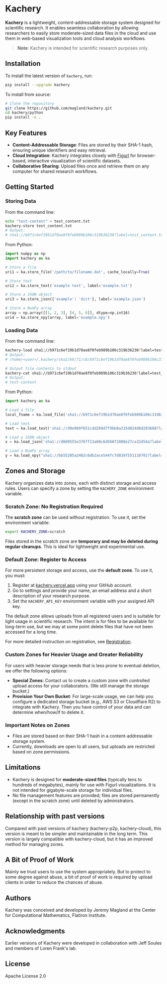 # Kachery

**Kachery** is a lightweight, content-addressable storage system designed for scientific research. It enables seamless collaboration by allowing researchers to easily store moderate-sized data files in the cloud and use them in web-based visualization tools and cloud analysis workflows.

> **Note**: Kachery is intended for scientific research purposes only.

## Installation

To install the latest version of `kachery`, run:

```bash
pip install --upgrade kachery
```

To install from source:

```bash
# Clone the repository
git clone https://github.com/magland/kachery.git
cd kachery/python
pip install -e .
```

## Key Features

- **Content-Addressable Storage**: Files are stored by their SHA-1 hash, ensuring unique identifiers and easy retrieval.
- **Cloud Integration**: Kachery integrates closely with [Figurl](https://github.com/flatironinstitute/figurl) for browser-based, interactive visualization of scientific datasets.
- **Collaborative Sharing**: Upload files once and retrieve them on any computer for shared research workflows.

## Getting Started

### Storing Data

From the command line:

```bash
echo "test-content" > test_content.txt
kachery-store test_content.txt
# Output:
# sha1://b971c6ef19b1d70ae8f0feb989b106c319b36230?label=test_content.txt
```

From Python:

```python
import numpy as np
import kachery as ka

# Store a file
uri1 = ka.store_file('/path/to/filename.dat', cache_locally=True)

# Store text
uri2 = ka.store_text('example text', label='example.txt')

# Store a JSON object
uri3 = ka.store_json({'example': 'dict'}, label='example.json')

# Store a NumPy array
array = np.array([[1, 2, 3], [4, 5, 6]], dtype=np.int16)
uri4 = ka.store_npy(array, label='example.npy')
```

### Loading Data

From the command line:

```bash
kachery-load sha1://b971c6ef19b1d70ae8f0feb989b106c319b36230?label=test_content.txt
# Output:
# /home/<user>/.kachery/sha1/b9/71/c6/b971c6ef19b1d70ae8f0feb989b106c319b36230

# Output file contents to stdout
kachery-cat sha1://b971c6ef19b1d70ae8f0feb989b106c319b36230?label=test_content.txt
# Output:
# test-content
```

From Python:

```python
import kachery as ka

# Load a file
local_fname = ka.load_file('sha1://b971c6ef19b1d70ae8f0feb989b106c319b36230?label=test_content.txt')

# Load text
text = ka.load_text('sha1://d9e989f651cdd269d7f9bb8a215d024d8d283688?label=example.txt')

# Load a JSON object
x = ka.load_json('sha1://d0d9555e376ff13a08c6d56072808e27ca32d54a?label=example.json')

# Load a NumPy array
y = ka.load_npy("sha1://bb55205a2482c6db2ace544fc7d8397551110701?label=example.npy")
```

## Zones and Storage

Kachery organizes data into zones, each with distinct storage and access rules. Users can specify a zone by setting the `KACHERY_ZONE` environment variable.

### Scratch Zone: No Registration Required

The **scratch zone** can be used without registration. To use it, set the environment variable:

```bash
export KACHERY_ZONE=scratch
```

Files stored in the scratch zone are **temporary and may be deleted during regular cleanups**. This is ideal for lightweight and experimental use.

### Default Zone: Register to Access

For more persistent storage and access, use the **default zone**. To use it, you must:

1. Register at [kachery.vercel.app](https://kachery.vercel.app) using your GitHub account.
2. Go to settings and provide your name, an email address and a short description of your research purpose.
3. Set the `KACHERY_API_KEY` environment variable with your assigned API key.

The default zone allows uploads from all registered users and is suitable for light usage in scientific research. The intent is for files to be available for long-term use, but we may at some point delete files that have not been accessed for a long time.

For more detailed instruction on registration, see [Registration](doc/registration.md).

### Custom Zones for Heavier Usage and Greater Reliability

For users with heavier storage needs that is less prone to eventual deletion, we offer the following options:

- **Special Zones**: Contact us to create a custom zone with controlled upload access for your collaborators. (We still manage the storage bucket.)
- **Provision Your Own Bucket**: For large-scale usage, we can help you configure a dedicated storage bucket (e.g., AWS S3 or Cloudflare R2) to integrate with Kachery. Then you have control of your data and can determine when/how/if to delete it.

### Important Notes on Zones

- Files are stored based on their SHA-1 hash in a content-addressable storage system.
- Currently, downloads are open to all users, but uploads are restricted based on zone permissions.

## Limitations

- Kachery is designed for **moderate-sized files** (typically tens to hundreds of megabytes), mainly for use with Figurl visualizations. It is not intended for gigabyte-scale storage for individual files.
- No file management features are provided; files are stored permanently (except in the scratch zone) until deleted by administrators.

## Relationship with past versions

Compared with past versions of kachery (kachery-p2p, kachery-cloud), this version is meant to be simpler and maintainable in the long term. This version is largely compatible with kachery-cloud, but it has an improved method for managing zones.

## A Bit of Proof of Work

Mainly we trust users to use the system appropriately. But to protect to some degree against abuse, a bit of proof of work is required by upload clients in order to reduce the chances of abuse.

## Authors

Kachery was conceived and developed by Jeremy Magland at the Center for Computational Mathematics, Flatiron Institute.

## Acknowledgments

Earlier versions of Kachery were developed in collaboration with Jeff Soules and members of Loren Frank's lab.

## License

Apache License 2.0
